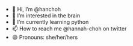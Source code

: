 - 👋 Hi, I’m @hanchoh
- 👀 I’m interested in the brain
- 🌱 I’m currently learning python
- 📫 How to reach me @hannah-choh on twitter
- 😄 Pronouns: she/her/hers

<!---
hanchoh/hanchoh is a ✨ special ✨ repository because its `README.md` (this file) appears on your GitHub profile.
You can click the Preview link to take a look at your changes.
--->
